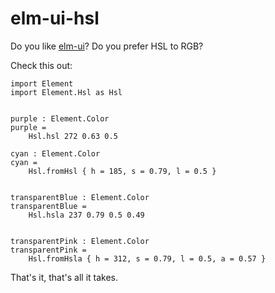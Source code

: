 # elm-ui-hsl

Do you like [elm-ui](https://package.elm-lang.org/packages/mdgriffith/elm-ui/latest/)? Do you prefer HSL to RGB?

Check this out:

```
import Element
import Element.Hsl as Hsl


purple : Element.Color
purple =
    Hsl.hsl 272 0.63 0.5

cyan : Element.Color
cyan =
    Hsl.fromHsl { h = 185, s = 0.79, l = 0.5 }


transparentBlue : Element.Color
transparentBlue =
    Hsl.hsla 237 0.79 0.5 0.49


transparentPink : Element.Color
transparentPink =
    Hsl.fromHsla { h = 312, s = 0.79, l = 0.5, a = 0.57 }
```

That's it, that's all it takes.